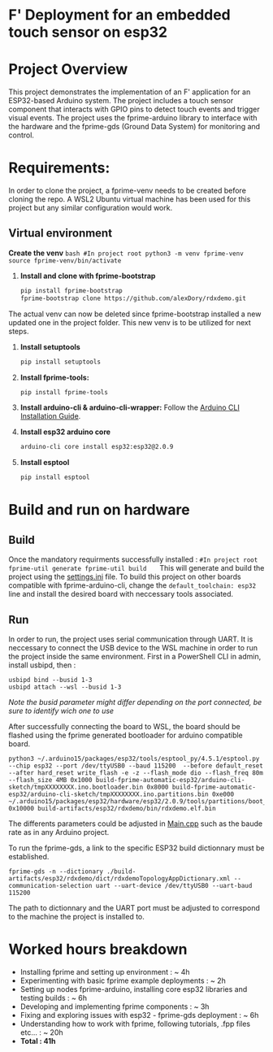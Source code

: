 # F' Deployment for an embedded touch sensor on esp32

# Project Overview

This project demonstrates the implementation of an F' application for an ESP32-based Arduino system. The project includes a touch sensor component that interacts with GPIO pins to detect touch events and trigger visual events. The project uses the fprime-arduino library to interface with the hardware and the fprime-gds (Ground Data System) for monitoring and control.

# Requirements:
In order to clone the project, a fprime-venv needs to be created before cloning the repo. A WSL2 Ubuntu virtual machine has been used for this project but any similar configuration would work.

## Virtual environment

**Create the venv**
    ```bash
    #In project root
    python3 -m venv fprime-venv
    source fprime-venv/bin/activate
    ```

1. **Install and clone with fprime-bootstrap**
    ```bash
    pip install fprime-bootstrap
    fprime-bootstrap clone https://github.com/alexDory/rdxdemo.git
    ```

The actual venv can now be deleted since fprime-bootstrap installed a new updated one in the project folder. This new venv is to be utilized for next steps.

1. **Install setuptools**
    ```bash
    pip install setuptools
    ```
2. **Install fprime-tools:**
    ```bash
    pip install fprime-tools
    ```

3. **Install arduino-cli & arduino-cli-wrapper:**
Follow the [Arduino CLI Installation Guide](https://github.com/fprime-community/fprime-arduino/blob/main/docs/arduino-cli-install.md).

 
4. **Install esp32 arduino core**
    ```bash
    arduino-cli core install esp32:esp32@2.0.9
    ```

5. **Install esptool**
    ```bash
    pip install esptool
    ```
# Build and run on hardware

## Build
Once the mandatory requirments successfully installed :
    ```
    #In project root
    fprime-util generate
    fprime-util build   
    ```
This will generate and build the project using the [settings.ini](settings.ini) file. To build this project on other boards compatible with fprime-arduino-cli, change the `default_toolchain: esp32` line and install the desired board with neccessary tools associated.

## Run
In order to run, the project uses serial communication through UART. It is neccessary to connect the USB device to the WSL machine in order to run the project inside the same environment. First in a PowerShell CLI in admin, install usbipd, then :

```
usbipd bind --busid 1-3
usbipd attach --wsl --busid 1-3
```

*Note the busid parameter might differ depending on the port connected, be sure to identify wich one to use*

After successfully connecting the board to WSL, the board should be flashed using the fprime generated bootloader for arduino compatible board.


```
python3 ~/.arduino15/packages/esp32/tools/esptool_py/4.5.1/esptool.py --chip esp32 --port /dev/ttyUSB0 --baud 115200  --before default_reset --after hard_reset write_flash -e -z --flash_mode dio --flash_freq 80m --flash_size 4MB 0x1000 build-fprime-automatic-esp32/arduino-cli-sketch/tmpXXXXXXXX.ino.bootloader.bin 0x8000 build-fprime-automatic-esp32/arduino-cli-sketch/tmpXXXXXXXX.ino.partitions.bin 0xe000 ~/.arduino15/packages/esp32/hardware/esp32/2.0.9/tools/partitions/boot_app0.bin 0x10000 build-artifacts/esp32/rdxdemo/bin/rdxdemo.elf.bin
```

The differents parameters could be adjusted in [Main.cpp](rdxdemo/Main.cpp) such as the baude rate as in any Arduino project.

To run the fprime-gds, a link to the specific ESP32 build dictionnary must be established. 

```
fprime-gds -n --dictionary ./build-artifacts/esp32/rdxdemo/dict/rdxdemoTopologyAppDictionary.xml --communication-selection uart --uart-device /dev/ttyUSB0 --uart-baud 115200
```

The path to dictionnary and the UART port must be adjusted to correspond to the machine the project is installed to.

# Worked hours breakdown

+ Installing fprime and setting up environment : ~ 4h
+ Experimenting with basic fprime example deployments : ~ 2h
+ Setting up nodes fprime-arduino, installing core esp32 libraries and testing builds : ~ 6h
+ Developing and implementing fprime components : ~ 3h
+ Fixing and exploring issues with esp32 - fprime-gds deployment : ~ 6h
+ Understanding how to work with fprime, following tutorials, .fpp files etc... : ~ 20h
+ **Total : 41h**